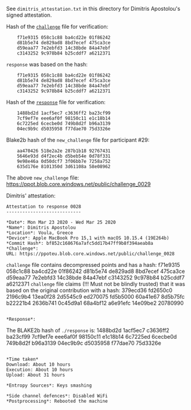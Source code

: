 See `dimitris_attestation.txt` in this directory for Dimitris Apostolou's signed attestation.

Hash of the [`challenge`](https://ppot.blob.core.windows.net/public/challenge_0028) file for verification:

```
    f71e9315 058c1c88 ba4cd22e 01f86242
    d81b5e74 de829ad8 8bd7ecef 475ca3ce
    d59eaa77 7e2ebfd3 14c38bde 84a47ebf
    c3143252 9c978b84 b25cddf7 a6212371
```

`response` was based on the hash:

```
    f71e9315 058c1c88 ba4cd22e 01f86242
    d81b5e74 de829ad8 8bd7ecef 475ca3ce
    d59eaa77 7e2ebfd3 14c38bde 84a47ebf
    c3143252 9c978b84 b25cddf7 a6212371
```

Hash of the [`response`](https://ppot.blob.core.windows.net/public/response_0028_dimitris) file for verification:

```
    1488bd2d 1acf5ec7 c3636ff2 ba23cf99
    7cf9ef7e eee6af0f 98150c11 e1c18b14
    6c7225ed 6cecbe0d 749b8d2f b96a3139
    04ec9b9c d5035958 f77dae70 75d3326e
```

Blake2b hash of the `new_challenge` file for participant #29:

```
    aa470426 518e2a2e 287b1b18 92767431
    5646e93d d4f2ec4b d5beb54e 0d78f331
    9e98e46a 0d50dcf7 3f06bb7e 7258a752
    635d176e 8101350d 3d61108a 58e08962
```

The above `new_challenge` file: https://ppot.blob.core.windows.net/public/challenge_0029

Dimitris' attestation:

```
Attestation to response 0028
----------------------------

*Date*: Mon Mar 23 2020 - Wed Mar 25 2020
*Name*: Dimitris Apostolou
*Location*: Voula, Greece
*Device*: Apple MacBook Pro 15,1 with macOS 10.15.4 (19E264b)
*Commit Hash*: bf852c168676a7afc5dd17b47ff9b8f394aeab8a
*Challenge*:
URL: https://ppoteu.blob.core.windows.net/public/challenge_0028

```
`challenge` file contains decompressed points and has a hash:
	f71e9315 058c1c88 ba4cd22e 01f86242 
	d81b5e74 de829ad8 8bd7ecef 475ca3ce 
	d59eaa77 7e2ebfd3 14c38bde 84a47ebf 
	c3143252 9c978b84 b25cddf7 a6212371 
`challenge` file claims (!!! Must not be blindly trusted) that it was based on the original contribution with a hash:
	379ecd36 fd2650c0 2196c9b4 13ea0f28 
	2d5545c9 ed270075 fd5b5000 60a41e67 
	8d5b75fc b22221b4 2636b741 0c45d9a1 
	68a4bf12 a6e91efc 14e09be2 20780990
```

*Response*:
```
The BLAKE2b hash of `./response` is:
	1488bd2d 1acf5ec7 c3636ff2 ba23cf99 
	7cf9ef7e eee6af0f 98150c11 e1c18b14 
	6c7225ed 6cecbe0d 749b8d2f b96a3139 
	04ec9b9c d5035958 f77dae70 75d3326e
```

*Time taken* 
Download: About 10 hours
Execution: About 10 hours
Upload: About 31 hours

*Entropy Sources*: Keys smashing

*Side channel defences*: Disabled WiFi
*Postprocessing*: Rebooted the machine
```
